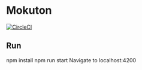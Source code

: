 # Mokuton

[![CircleCI](https://circleci.com/gh/Everduin94/mokuton.svg?style=svg)](https://circleci.com/gh/Everduin94/mokuton)

## Run
npm install
npm run start
Navigate to localhost:4200
